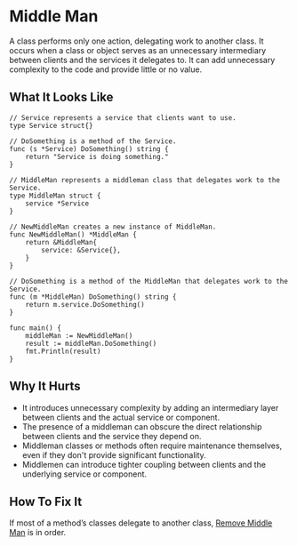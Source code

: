 # Middle Man

A class performs only one action, delegating work to another class. It occurs when a class or object serves as an unnecessary intermediary between clients and the services it delegates to. It can add unnecessary complexity to the code and provide little or no value. 

## What It Looks Like

```
// Service represents a service that clients want to use.
type Service struct{}

// DoSomething is a method of the Service.
func (s *Service) DoSomething() string {
	return "Service is doing something."
}

// MiddleMan represents a middleman class that delegates work to the Service.
type MiddleMan struct {
	service *Service
}

// NewMiddleMan creates a new instance of MiddleMan.
func NewMiddleMan() *MiddleMan {
	return &MiddleMan{
		service: &Service{},
	}
}

// DoSomething is a method of the MiddleMan that delegates work to the Service.
func (m *MiddleMan) DoSomething() string {
	return m.service.DoSomething()
}

func main() {
	middleMan := NewMiddleMan()
	result := middleMan.DoSomething()
	fmt.Println(result)
}
```

## Why It Hurts

 - It introduces unnecessary complexity by adding an intermediary layer between clients and the actual service or component.
 - The presence of a middleman can obscure the direct relationship between clients and the service they depend on. 
 - Middleman classes or methods often require maintenance themselves, even if they don't provide significant functionality.
 - Middlemen can introduce tighter coupling between clients and the underlying service or component.


## How To Fix It

If most of a method’s classes delegate to another class, [Remove Middle Man](.../refactorings/remove-middle-man.md) is in order.